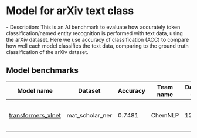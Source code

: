 # Model for arXiv text class
<!--benchmark_description--> - Description: This is an AI benchmark to evaluate how accurately token classification/named entity recognition is performed with text data, using the arXiv dataset. Here we use accuracy of classification (ACC) to compare how well each model classifies the text data, comparing to the ground truth classification of the arXiv dataset.


<h2>Model benchmarks</h2>

<table style="width:100%" id="j_table">
 <thead>
  <tr>
<th>Model name</th><th>Dataset</th>
   <!-- <th>Method</th>-->
    <th>Accuracy</th>
    <th>Team name</th>
    <th>Dataset size</th>
    <th>Date submitted</th>
    <th>Notes</th>
  </tr>
 </thead>
<!--table_content--><tr><td><a href="https://github.com/usnistgov/jarvis_leaderboard/tree/main/jarvis_leaderboard/contributions/transformers_xlnet" target="_blank">transformers_xlnet</a></td><td>mat_scholar_ner</td><td>0.7481</td><td>ChemNLP</td><td>123267</td><td>01-14-2023</td><td><a href="https://github.com/usnistgov/jarvis_leaderboard/tree/main/jarvis_leaderboard/contributions/transformers_xlnet/AI-TokenClass-labels-mat_scholar_ner-test-acc.csv.zip" target="_blank">CSV</a>, <a href="https://github.com/usnistgov/jarvis_leaderboard/tree/main/jarvis_leaderboard/benchmarks/AI/TokenClass/mat_scholar_ner_labels.json.zip" target="_blank">JSON</a>, <a href="https://github.com/usnistgov/jarvis_leaderboard/tree/main/jarvis_leaderboard/contributions/transformers_xlnet/run.sh " target="_blank">run.sh</a>, <a href="https://github.com/usnistgov/jarvis_leaderboard/tree/main/jarvis_leaderboard/contributions/transformers_xlnet/metadata.json " target="_blank">Info</a></td></tr><!--table_content-->
</table>